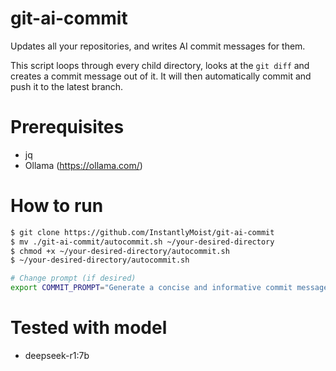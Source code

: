 # git-ai-commit

Updates all your repositories, and writes AI commit messages for them.

This script loops through every child directory, looks at the `git diff` and creates a commit message out of it. It will then automatically commit and push it to the latest branch.

# Prerequisites

- jq
- Ollama (https://ollama.com/)

# How to run
```bash
$ git clone https://github.com/InstantlyMoist/git-ai-commit
$ mv ./git-ai-commit/autocommit.sh ~/your-desired-directory
$ chmod +x ~/your-desired-directory/autocommit.sh
$ ~/your-desired-directory/autocommit.sh

# Change prompt (if desired)
export COMMIT_PROMPT="Generate a concise and informative commit message summarizing the following git diff:"
```

# Tested with model
- deepseek-r1:7b

